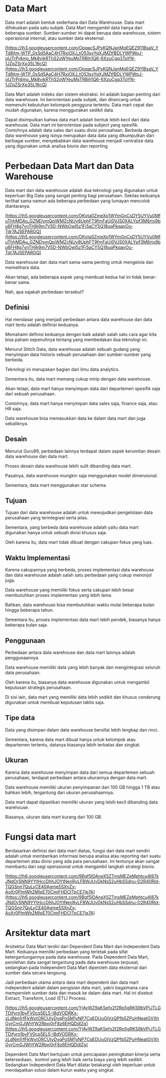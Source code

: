 # Data Mart

Data mart adalah bentuk sederhana dari Data Warehouse. Data mart difokuskan pada satu subjek. Data Mart mengambil data hanya dari beberapa sumber. Sumber-sumber ini dapat berupa data warehouse, sistem operasional internal, atau sumber data eksternal.

[https://lh3.googleusercontent.com/OpqacSJPsKQNJanMqEQEZ911BsaV_YTd8jtm-WTP_0sSd5AaC4H7RxiOXJ_tO53svYqXJMZtfBDLYWPWqJ-oIJTrPj4mo_Mk8vikRThS2oWYeuMsTRBih1Q6-6XzuCgq3TpYN-1JZpZSrXp35L16cQ](https://lh3.googleusercontent.com/OpqacSJPsKQNJanMqEQEZ911BsaV_YTd8jtm-WTP_0sSd5AaC4H7RxiOXJ_tO53svYqXJMZtfBDLYWPWqJ-oIJTrPj4mo_Mk8vikRThS2oWYeuMsTRBih1Q6-6XzuCgq3TpYN-1JZpZSrXp35L16cQ)

Data Mart adalah indeks dan sistem ekstraksi. Ini adalah bagian penting dari data warehouse. Ini berorientasi pada subjek, dan dirancang untuk memenuhi kebutuhan kelompok pengguna tertentu. Data mart cepat dan mudah digunakan, karena menggunakan sedikit data.

Dapat disimpulkan bahwa data mart adalah bentuk lebih kecil dari data warehouse. Data mart ini berorientasi pada subject yang spesifik. Contohnya adalah data sales dari suatu divisi perusahaan. Berbeda dengan data warehouse yang isinya merupakan data data yang dikumpulkan dari berbagai sumber, menyebabkan data warehouse menjadi centralize data yang digunakan untuk analisa bisnis dan reporting

# **Perbedaan Data Mart dan Data Warehouse**

Data mart dan data warehouse adalah dua teknologi yang digunakan untuk keperluan Big Data yang sangat penting bagi perusahaan. Sekilas keduanya terlihat sama namun ada beberapa perbedaan yang lumayan mencolok diantaranya.

[https://lh5.googleusercontent.com/OKxta0ZmeXo1WYmGnCsDY5UYVu0MfuThhMDAu_GZNEIymQpiWMZcNUy8UphFT9fmFaUi0VJS0XALYsif3M6rtx9bu6FH8g7ynTH9j9m7V5D-NWbOwl5z1Fj5aCY5Q18uqPkqavOu-Tdr7AJSEPARGQ](https://lh5.googleusercontent.com/OKxta0ZmeXo1WYmGnCsDY5UYVu0MfuThhMDAu_GZNEIymQpiWMZcNUy8UphFT9fmFaUi0VJS0XALYsif3M6rtx9bu6FH8g7ynTH9j9m7V5D-NWbOwl5z1Fj5aCY5Q18uqPkqavOu-Tdr7AJSEPARGQ)

Data warehouse dan data mart sama-sama penting untuk mengelola dan memelihara data.

Akan tetapi, ada beberapa aspek yang membuat kedua hal ini tidak benar-benar sama.

Nah, apa sajakah perbedaan tersebut?

## **Definisi**

Hal mendasar yang menjadi perbedaan antara data warehouse dan data mart tentu adalah definisi keduanya.

Memahami definisi keduanya dengan baik adalah salah satu cara agar kita bisa paham sepenuhnya tentang yang membedakan dua teknologi ini.

Menurut Stitch Data, data warehouse adalah sebuah gudang yang menyimpan data historis sebuah perusahaan dari sumber-sumber yang berbeda.

Teknologi ini merupakan bagian dari ilmu data analytics.

Sementara itu, data mart memang cukup mirip dengan data warehouse.

Akan tetapi, data mart hanya menyimpan data dari departemen spesifik saja dari sebuah perusahaan.

Contohnya, data mart hanya menyimpan data sales saja, finance saja, atau HR saja.

Data warehouse bisa memasukkan data ke dalam data mart dan juga sebaliknya.

## **Desain**

Menurut Guru99, perbedaan lainnya terdapat dalam aspek kerumitan desain data warehouse dan data mart.

Proses desain data warehouse lebih sulit dibanding data mart.

Pasalnya, data warehouse mungkin saja menggunakan model dimensional.

Sementara, data mart menggunakan star schema.

## **Tujuan**

Tujuan dari data warehouse adalah untuk mewujudkan pengelolaan data perusahaan yang terintegrasi serta jelas.

Sementara, yang berbeda data warehouse adalah yaitu data mart digunakan hanya untuk sebuah divisi khusus saja.

Oleh karena itu, data mart tidak dibuat dengan cakupan fokus yang luas.

## **Waktu Implementasi**

Karena cakupannya yang berbeda, proses implementasi data warehouse dan data warehouse adalah salah satu perbedaan yang cukup menonjol juga.

Data warehouse yang memiliki fokus serta cakupan lebih besar membutuhkan proses implementasi yang lebih lama.

Bahkan, data warehouse bisa membutuhkan waktu mulai beberapa bulan hingga beberapa tahun.

Sementara itu, proses implementasi data mart lebih pendek, biasanya hanya beberapa bulan saja.

## **Penggunaan**

Perbedaan antara data warehouse dan data mart lainnya adalah penggunaannya.

Data warehouse memiliki data yang lebih banyak dan mengintegrasi seluruh data perusahaan.

Oleh karena itu, biasanya data warehouse digunakan untuk mengambil keputusan strategis perusahaan.

Di sisi lain, data mart yang memiliki data lebih sedikit dan khusus cenderung digunakan untuk membuat keputusan taktis saja.

## **Tipe data**

Data yang disimpan dalam data warehouse bersifat lebih lengkap dan rinci.

Sementara, karena data mart dibuat hanya untuk kelompok atau departemen tertentu, datanya biasanya lebih terbatas dan singkat.

## **Ukuran**

Karena data warehouse menyimpan data dari semua departemen sebuah perusahaan, terdapat perbedaan antara ukurannya dengan data mart.

Data warehouse memiliki ukuran penyimpanan dari 100 GB hingga 1 TB atau bahkan lebih, tergantung dari ukuran perusahaannya.

Data mart dapat dipastikan memiliki ukuran yang lebih kecil dibanding data warehouse.

Biasanya, ukuran data mart kurang dari 100 GB.

# **Fungsi data mart**

Berdasarkan definisi dari data mart diatas, fungsi dari data mart sendiri adalah untuk memberikan informasi berupa analisa atau reporting dari suatu departemen atau divisi yang ada para perusahaan. Ini tentunya akan sangat membantu dari segi operasional untuk mengambil langkah strategi bisnis.

[https://lh6.googleusercontent.com/9Bgf5lDAneX5ZTmsMEZeMphtcu4I87kJNdOrSNN9YYtHccDhhJOYtNenRvLFBWJUvDkNsS2uHbSSdnu-D2R40Rld-TQGSnjr7QuLyCE40Agme5SXnZy-AoXr0PlmWh2MIpE70CjmFHDCITpCE7je7A](https://lh6.googleusercontent.com/9Bgf5lDAneX5ZTmsMEZeMphtcu4I87kJNdOrSNN9YYtHccDhhJOYtNenRvLFBWJUvDkNsS2uHbSSdnu-D2R40Rld-TQGSnjr7QuLyCE40Agme5SXnZy-AoXr0PlmWh2MIpE70CjmFHDCITpCE7je7A)

# **Arsitektur data mart**

Arsitektur Data Mart terdiri dari Dependent Data Mart dan Independent Data Mart. Keduanya memiliki perbedaan yang terletak pada sifat ketergantungannya pada data warehouse. Pada Dependent Data Mart, perolehan data sangat tergantung pada data warehouse terpusat, sedangkan pada Independent Data Mart diperoleh data eksternal dari sumber data secara langsung.

Jadi perbedaan utama antara data mart dependent dan data mart independent adalah dalam pengisian data mart, yakni bagaimana cara memperoleh sumber data dan masuk ke dalam data mart. Hal ini disebut Extract, Transform, Load (ETL) Process.

[https://lh5.googleusercontent.com/YjAyWZ9aKSefx2f2Rp5gRKS9bVPjJTLGTDifyrn1byFV0cq5EL5-I8dVODRKx-zLdNm1rfFkWxtORCUIyDyqPoSM1yNP7CqEDUuGIVzQPfb5ZPuHNeatGVXhGyrCmGJWhYW2Rbxj0rF8z6EHQDdIZg](https://lh5.googleusercontent.com/YjAyWZ9aKSefx2f2Rp5gRKS9bVPjJTLGTDifyrn1byFV0cq5EL5-I8dVODRKx-zLdNm1rfFkWxtORCUIyDyqPoSM1yNP7CqEDUuGIVzQPfb5ZPuHNeatGVXhGyrCmGJWhYW2Rbxj0rF8z6EHQDdIZg)

Dependent Data Mart bertujuan untuk pencapaian peningkatan kinerja serta ketersediaan,  kontrol yang lebih baik serta biaya yang lebih sedikit. Sedangkan Independent Data Mart dilatar belakangi oleh keperluan untuk mendapatkan solusi dalam kurun waktu yang singkat.